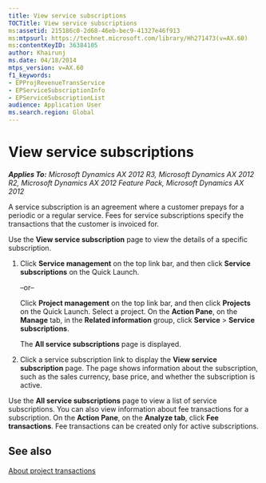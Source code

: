 ```yaml
---
title: View service subscriptions
TOCTitle: View service subscriptions
ms:assetid: 215186c0-2d68-46eb-bec9-41327e46f913
ms:mtpsurl: https://technet.microsoft.com/library/Hh271473(v=AX.60)
ms:contentKeyID: 36384105
author: Khairunj
ms.date: 04/18/2014
mtps_version: v=AX.60
f1_keywords:
- EPProjRevenueTransService
- EPServiceSubscriptionInfo
- EPServiceSubscriptionList
audience: Application User
ms.search.region: Global
---
```


# View service subscriptions 


_**Applies To:** Microsoft Dynamics AX 2012 R3, Microsoft Dynamics AX 2012 R2, Microsoft Dynamics AX 2012 Feature Pack, Microsoft Dynamics AX 2012_

A service subscription is an agreement where a customer prepays for a periodic or a regular service. Fees for service subscriptions specify the transactions that the customer is invoiced for.

Use the **View service subscription** page to view the details of a specific subscription.

1.  Click **Service management** on the top link bar, and then click **Service subscriptions** on the Quick Launch.
    
    –or–
    
    Click **Project management** on the top link bar, and then click **Projects** on the Quick Launch. Select a project. On the **Action Pane**, on the **Manage** tab, in the **Related information** group, click **Service** \> **Service subscriptions**.
    
    The **All service subscriptions** page is displayed.

2.  Click a service subscription link to display the **View service subscription** page. The page shows information about the subscription, such as the sales currency, base price, and whether the subscription is active.

Use the **All service subscriptions** page to view a list of service subscriptions. You can also view information about fee transactions for a subscription. On the **Action Pane**, on the **Analyze tab**, click **Fee transactions**. Fee transactions can be created only for active subscriptions.

## See also

[About project transactions](about-project-transactions.md)

  


